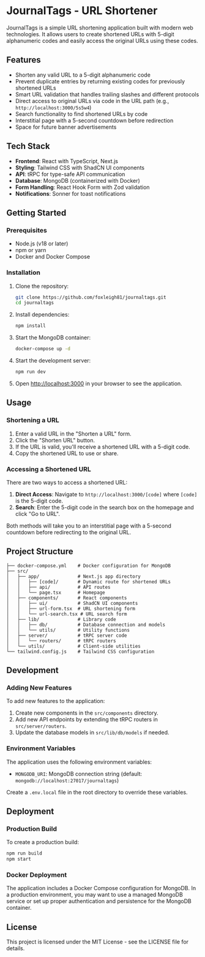 # JournalTags - URL Shortener

JournalTags is a simple URL shortening application built with modern web technologies. It allows users to create shortened URLs with 5-digit alphanumeric codes and easily access the original URLs using these codes.

## Features

- Shorten any valid URL to a 5-digit alphanumeric code
- Prevent duplicate entries by returning existing codes for previously shortened URLs
- Smart URL validation that handles trailing slashes and different protocols
- Direct access to original URLs via code in the URL path (e.g., `http://localhost:3000/5s5w4`)
- Search functionality to find shortened URLs by code
- Interstitial page with a 5-second countdown before redirection
- Space for future banner advertisements

## Tech Stack

- **Frontend**: React with TypeScript, Next.js
- **Styling**: Tailwind CSS with ShadCN UI components
- **API**: tRPC for type-safe API communication
- **Database**: MongoDB (containerized with Docker)
- **Form Handling**: React Hook Form with Zod validation
- **Notifications**: Sonner for toast notifications

## Getting Started

### Prerequisites

- Node.js (v18 or later)
- npm or yarn
- Docker and Docker Compose

### Installation

1. Clone the repository:
   ```bash
   git clone https://github.com/foxleigh81/journaltags.git
   cd journaltags
   ```

2. Install dependencies:
   ```bash
   npm install
   ```

3. Start the MongoDB container:
   ```bash
   docker-compose up -d
   ```

4. Start the development server:
   ```bash
   npm run dev
   ```

5. Open [http://localhost:3000](http://localhost:3000) in your browser to see the application.

## Usage

### Shortening a URL

1. Enter a valid URL in the "Shorten a URL" form.
2. Click the "Shorten URL" button.
3. If the URL is valid, you'll receive a shortened URL with a 5-digit code.
4. Copy the shortened URL to use or share.

### Accessing a Shortened URL

There are two ways to access a shortened URL:

1. **Direct Access**: Navigate to `http://localhost:3000/[code]` where `[code]` is the 5-digit code.
2. **Search**: Enter the 5-digit code in the search box on the homepage and click "Go to URL".

Both methods will take you to an interstitial page with a 5-second countdown before redirecting to the original URL.

## Project Structure

```
├── docker-compose.yml    # Docker configuration for MongoDB
├── src/
│   ├── app/              # Next.js app directory
│   │   ├── [code]/       # Dynamic route for shortened URLs
│   │   ├── api/          # API routes
│   │   └── page.tsx      # Homepage
│   ├── components/       # React components
│   │   ├── ui/           # ShadCN UI components
│   │   ├── url-form.tsx  # URL shortening form
│   │   └── url-search.tsx # URL search form
│   ├── lib/              # Library code
│   │   ├── db/           # Database connection and models
│   │   └── utils/        # Utility functions
│   ├── server/           # tRPC server code
│   │   └── routers/      # tRPC routers
│   └── utils/            # Client-side utilities
└── tailwind.config.js    # Tailwind CSS configuration
```

## Development

### Adding New Features

To add new features to the application:

1. Create new components in the `src/components` directory.
2. Add new API endpoints by extending the tRPC routers in `src/server/routers`.
3. Update the database models in `src/lib/db/models` if needed.

### Environment Variables

The application uses the following environment variables:

- `MONGODB_URI`: MongoDB connection string (default: `mongodb://localhost:27017/journaltags`)

Create a `.env.local` file in the root directory to override these variables.

## Deployment

### Production Build

To create a production build:

```bash
npm run build
npm start
```

### Docker Deployment

The application includes a Docker Compose configuration for MongoDB. In a production environment, you may want to use a managed MongoDB service or set up proper authentication and persistence for the MongoDB container.

## License

This project is licensed under the MIT License - see the LICENSE file for details.
